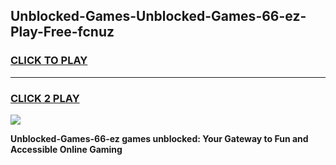 
## Unblocked-Games-Unblocked-Games-66-ez​-Play-Free-fcnuz
<h3>
<a href="https://premium76.site?title=Unblocked-Games-66-ez​&ref=17A">CLICK TO PLAY</a></h3>
<hr>

<h3>
<a href="https://premium76.site?title=Unblocked-Games-66-ez​&ref=17A">CLICK 2 PLAY</a>
  
</h3>

<a href="https://premium76.site?title=Unblocked-Games-66-ez​&ref=17A"><img src="https://clearcache.store/games.png"></a>


**Unblocked-Games-66-ez​ games unblocked: Your Gateway to Fun and Accessible Online Gaming**

